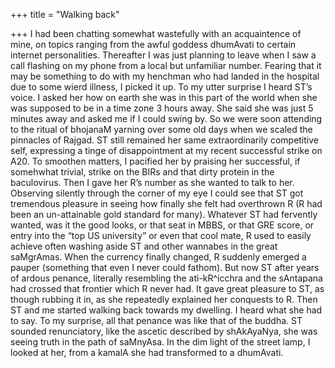 +++
title = "Walking back"

+++
I had been chatting somewhat wastefully with an acquaintence of mine, on
topics ranging from the awful goddess dhumAvati to certain internet
personalities. Thereafter I was just planning to leave when I saw a call
flashing on my phone from a local but unfamiliar number. Fearing that it
may be something to do with my henchman who had landed in the hospital
due to some wierd illness, I picked it up. To my utter surprise I heard
ST’s voice. I asked her how on earth she was in this part of the world
when she was supposed to be in a time zone 3 hours away. She said she
was just 5 minutes away and asked me if I could swing by. So we were
soon attending to the ritual of bhojanaM yarning over some old days when
we scaled the pinnacles of Rajgad. ST still remained her same
extraordinarily competitive self, expressing a tinge of disappointment
at my recent successful strike on A20. To smoothen matters, I pacified
her by praising her successful, if somehwhat trivial, strike on the BIRs
and that dirty protein in the baculovirus. Then I gave her R’s number as
she wanted to talk to her. Observing silently through the corner of my
eye I could see that ST got tremendous pleasure in seeing how finally
she felt had overthrown R (R had been an un-attainable gold standard for
many). Whatever ST had fervently wanted, was it the good looks, or that
seat in MBBS, or that GRE score, or entry into the “top US university”
or even that cool mate, R used to easily achieve often washing aside ST
and other wannabes in the great saMgrAmas. When the currency finally
changed, R suddenly emerged a pauper (something that even I never could
fathom). But now ST after years of ardous penance, literally resembling
the ati-kR^icchra and the sAntapana had crossed that frontier which R
never had. It gave great pleasure to ST, as though rubbing it in, as she
repeatedly explained her conquests to R. Then ST and me started walking
back towards my dwelling. I heard what she had to say. To my surprise,
all that penance was like that of the buddha. ST sounded renunciatory,
like the ascetic described by shAkAyaNya, she was seeing truth in the
path of saMnyAsa. In the dim light of the street lamp, I looked at her,
from a kamalA she had transformed to a dhumAvati.
